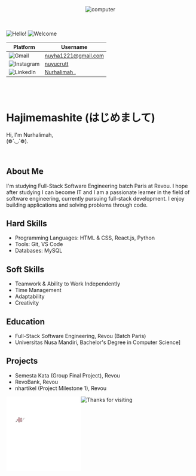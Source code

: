 <div align="center" >
  <img alt="computer" width="1000px" src="Untitled design.gif">
</div> <br><br>

![Hello!](https://readme-typing-svg.demolab.com?font=Fira+Code&size=50&pause=500&color=8D750&vCenter=true&random=false&width=700&height=80&lines=Hello+I'm+Nuy!)
![Welcome](https://readme-typing-svg.demolab.com?font=Fira+Code&size=80&pause=500&color=820790&vCenter=true&random=false&width=350&height=80&lines=Welcome)




|Platform                                                                     | Username                                                |
-------------------------------------------------------------------- | ------------------------------------------------------- |
| ![Gmail](https://img.shields.io/badge/Gmail-D14836?logo=gmail&logoColor=white) | [nuyha1221@gmail.com](mailto:nuyha1221@gmail.com) |
| ![Instagram](https://img.shields.io/badge/Instagram-E4405F?logo=instagram&logoColor=white) | [nuyucrutt](https://www.instagram.com/nuyucrutt/)      |
| ![LinkedIn](https://img.shields.io/badge/LinkedIn-0077B5?logo=linkedin&logoColor=white)  | [Nurhalimah .](https://www.linkedin.com/in/nurhalimah-9304521b0/)        |



<br><br>
<h1 align="left">Hajimemashite (はじめまして)</h1>

Hi, I'm Nurhalimah,  <br> (❁´◡`❁).

<br>

## About Me
I'm studying Full-Stack Software Engineering batch Paris at Revou. I hope after studying I can become IT and I am a passionate learner in the field of software engineering, currently pursuing full-stack development. I enjoy building applications and solving problems through code.

## Hard Skills
- Programming Languages: HTML & CSS, React.js, Python
- Tools: Git, VS Code
- Databases: MySQL

## Soft Skills
- Teamwork & Ability to Work Independently
- Time Management
- Adaptability
- Creativity

## Education
- Full-Stack Software Engineering, Revou (Batch Paris)
- Universitas Nusa Mandiri, Bachelor's Degree in Computer Science]

## Projects
- Semesta Kata (Group Final Project), Revou
- RevoBank, Revou
- nhartikel (Project Milestone 1), Revou

<img alt="Logo" width="200px" align="left" src="NH-unscreen.gif" >

<img height="90px" color="" alt="Thanks for visiting" width="800px" src="https://raw.githubusercontent.com/BrunnerLivio/brunnerlivio/master/images/marquee.svg" />
<br />
